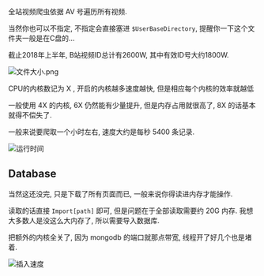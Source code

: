 全站视频爬虫依据 AV 号遍历所有视频.

当然你也可以不指定, 不指定会直接塞进 `$UserBaseDirectory`, 提醒你一下这个文件夹一般是在C盘的...

截止2018年上半年, B站视频ID总计有2600W, 其中有效ID号大约1800W.

![文件大小.png](https://i.loli.net/2018/07/15/5b4ad7fd497f9.png)

CPU的内核数记为 X , 开启的内核越多速度越快, 但是相应每个内核的效率就越低

一般使用 4X 的内核, 6X 仍然能有少量提升, 但是内存占用就很高了, 8X 的话基本就得不偿失了.

一般来说要爬取一个小时左右, 速度大约是每秒 5400 条记录.



![运行时间](https://i.loli.net/2018/07/15/5b4ad7fd5112a.png)

## Database


当然这还没完, 只是下载了所有页面而已, 一般来说你得读进内存才能操作.

读取的话直接 `Import[path]` 即可, 但是问题在于全部读取需要约 20G 内存. 我想大多数人是没这么大内存了, 所以需要导入数据库.



把额外的内核全关了, 因为 mongodb 的端口就那点带宽, 线程开了好几个也是堵着.

![插入速度](https://i.loli.net/2018/07/15/5b4ad7fd51a0e.png)

